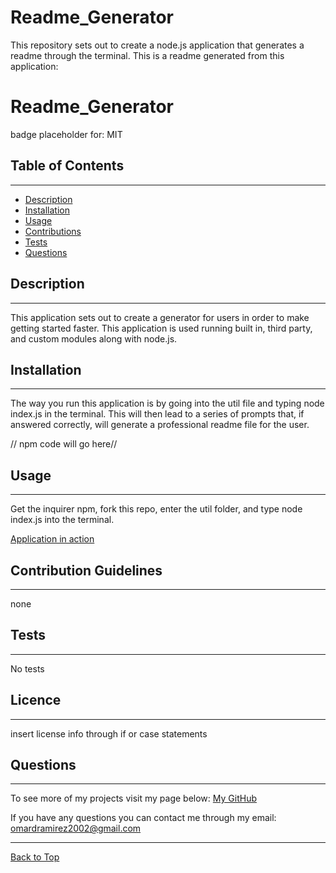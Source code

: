 # Readme_Generator
This repository sets out to create a node.js application that generates a readme through the terminal.
This is a readme generated from this application:
# Readme_Generator
badge placeholder for: MIT

## Table of Contents
 - - - -
* [Description](#Description "Goto Description")
* [Installation](#Installation "Goto Installation")
* [Usage](#Usage "Goto Usage")
* [Contributions](#Contributions "Goto Contributions")
* [Tests](#Tests "Goto Tests")
* [Questions](#Questions "Goto Questions")

## Description
 - - - -
This application sets out to create a generator for users in order to make getting started faster. This application is used running built in, third party, and custom modules along with node.js.
  
## Installation
 - - - -
The way you run this application is by going into the util file and typing node index.js in the terminal. This will then lead to a series of prompts that, if answered correctly, will generate a professional readme file for the user.

// npm code will go here//

## Usage
 - - - -
Get the inquirer npm, fork this repo, enter the util folder, and type node index.js into the terminal.

[Application in action](undefined)

## Contribution Guidelines
 - - - -
none

## Tests
 - - - -
No tests

## Licence
- - - - 
insert license info through if or case statements 


## Questions
 - - - -
To see more of my projects visit my page below:
[My GitHub](https://github.com/BossyLemon0)

If you have any questions you can contact me through my email:
omardramirez2002@gmail.com
- - - -
[Back to Top](#Readme_Generator "Goto top")
